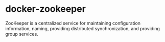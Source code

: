 # docker-zookeeper
ZooKeeper is a centralized service for maintaining configuration information, naming, providing distributed synchronization, and providing group services.
